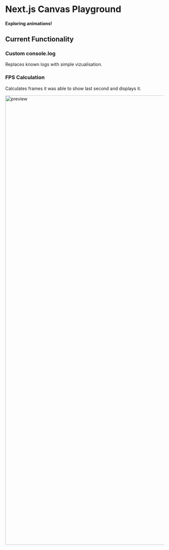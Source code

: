 # Next.js Canvas Playground
#### Exploring animations!

## Current Functionality

### Custom console.log
Replaces known logs with simple vizualisation.

### FPS Calculation
Calculates frames it was able to show last second and displays it.

<img width="1431" alt="preview" src="https://user-images.githubusercontent.com/25682681/235307277-94ffe4dc-c138-4ac0-af07-c978d91f62f5.png">
